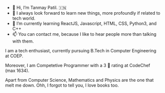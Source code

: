 - 👋 Hi, I’m Tanmay Patil. :india:
- 👀 I always look forward to learn new things, more profoundly if related to tech world.
- 🌱 I’m currently learning ReactJS, Javascript, HTML, CSS, Python3, and C++
- 📫 You can contact me, because I like to hear people more than talking with them.

I am a tech enthusiast, currently pursuing B.Tech in Computer Engineering at COEP.  


Moreover, I am Competetive Programmer with a 3 :star2: rating at CodeChef (max 1634).  

Apart from Computer Science, Mathematics and Physics are the one that melt me down.
Ohh, I forgot to tell you, I love books too.
